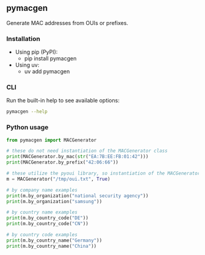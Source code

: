 ## pymacgen

Generate MAC addresses from OUIs or prefixes.

### Installation

- Using pip (PyPI):
  - pip install pymacgen
- Using uv:
  - uv add pymacgen

### CLI

Run the built-in help to see available options:

```sh
pymacgen --help
```

### Python usage

```python
from pymacgen import MACGenerator

# these do not need instantiation of the MACGenerator class
print(MACGenerator.by_mac(str("EA:7B:EE:FB:01:42")))
print(MACGenerator.by_prefix("42:06:66"))

# these utilize the pyoui library, so instantiation of the MACGenerator class is needed
m = MACGenerator("/tmp/oui.txt", True)

# by company name examples
print(m.by_organization("national security agency"))
print(m.by_organization("samsung"))

# by country name examples
print(m.by_country_code("DE"))
print(m.by_country_code("CN"))

# by country code examples
print(m.by_country_name("Germany"))
print(m.by_country_name("China"))
```
